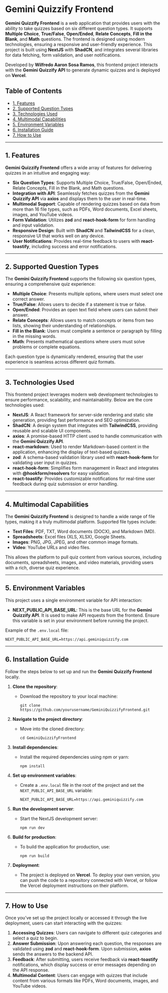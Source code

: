 # Gemini Quizzify Frontend

**Gemini Quizzify Frontend** is a web application that provides users with the ability to take quizzes based on six different question types. It supports **Multiple Choice**, **True/False**, **Open/Ended**, **Relate Concepts**, **Fill in the Blank**, and **Math** questions. The frontend is designed using modern technologies, ensuring a responsive and user-friendly experience. This project is built using **NextJS** with **ShadCN**, and integrates several libraries for data fetching, form validation, and user notifications.

Developed by **Wilfredo Aaron Sosa Ramos**, this frontend project interacts with the **Gemini Quizzify API** to generate dynamic quizzes and is deployed on **Vercel**.

## Table of Contents

- [1. Features](#1-features)
- [2. Supported Question Types](#2-supported-question-types)
- [3. Technologies Used](#3-technologies-used)
- [4. Multimodal Capabilities](#4-multimodal-capabilities)
- [5. Environment Variables](#5-environment-variables)
- [6. Installation Guide](#6-installation-guide)
- [7. How to Use](#7-how-to-use)

---

## 1. Features

**Gemini Quizzify Frontend** offers a wide array of features for delivering quizzes in an intuitive and engaging way:

- **Six Question Types**: Supports Multiple Choice, True/False, Open/Ended, Relate Concepts, Fill in the Blank, and Math questions.
- **Integration with API**: Seamlessly fetches quizzes from the **Gemini Quizzify API** via **axios** and displays them to the user in real-time.
- **Multimodal Support**: Capable of rendering quizzes based on data from more than 16 file types, such as PDFs, Word documents, Excel sheets, images, and YouTube videos.
- **Form Validation**: Utilizes **zod** and **react-hook-form** for form handling and input validation.
- **Responsive Design**: Built with **ShadCN** and **TailwindCSS** for a clean, responsive UI that works well on any device.
- **User Notifications**: Provides real-time feedback to users with **react-toastify**, including success and error notifications.

---

## 2. Supported Question Types

The **Gemini Quizzify Frontend** supports the following six question types, ensuring a comprehensive quiz experience:

- **Multiple Choice**: Presents multiple options, where users must select one correct answer.
- **True/False**: Allows users to decide if a statement is true or false.
- **Open/Ended**: Provides an open text field where users can submit their answer.
- **Relate Concepts**: Allows users to match concepts or items from two lists, showing their understanding of relationships.
- **Fill in the Blank**: Users must complete a sentence or paragraph by filling in the missing words.
- **Math**: Presents mathematical questions where users must solve problems or complete equations.

Each question type is dynamically rendered, ensuring that the user experience is seamless across different quiz formats.

---

## 3. Technologies Used

This frontend project leverages modern web development technologies to ensure performance, scalability, and maintainability. Below are the core technologies used:

- **NextJS**: A React framework for server-side rendering and static site generation, providing fast performance and SEO optimization.
- **ShadCN**: A design system that integrates with **TailwindCSS**, providing reusable and scalable UI components.
- **axios**: A promise-based HTTP client used to handle communication with the **Gemini Quizzify API**.
- **react-markdown**: Used to render Markdown-based content in the application, enhancing the display of text-based quizzes.
- **zod**: A schema-based validation library used with **react-hook-form** for validating user input in quizzes.
- **react-hook-form**: Simplifies form management in React and integrates with **@hookform/resolvers** for easy validation.
- **react-toastify**: Provides customizable notifications for real-time user feedback during quiz submission or error handling.

---

## 4. Multimodal Capabilities

The **Gemini Quizzify Frontend** is designed to handle a wide range of file types, making it a truly multimodal platform. Supported file types include:

- **Text Files**: PDF, TXT, Word documents (DOCX), and Markdown (MD).
- **Spreadsheets**: Excel files (XLS, XLSX), Google Sheets.
- **Images**: PNG, JPG, JPEG, and other common image formats.
- **Video**: YouTube URLs and video files.

This allows the platform to pull quiz content from various sources, including documents, spreadsheets, images, and video materials, providing users with a rich, diverse quiz experience.

---

## 5. Environment Variables

This project uses a single environment variable for API interaction:

- **NEXT_PUBLIC_API_BASE_URL**: This is the base URL for the **Gemini Quizzify API**. It is used to make API requests from the frontend. Ensure this variable is set in your environment before running the project.

Example of the `.env.local` file:

```env
NEXT_PUBLIC_API_BASE_URL=https://api.geminiquizzify.com
```


---

## 6. Installation Guide

Follow the steps below to set up and run the **Gemini Quizzify Frontend** locally.

1. **Clone the repository**:
   - Download the repository to your local machine:
     ```
     git clone https://github.com/yourusername/GeminiQuizzifyFrontend.git
     ```

2. **Navigate to the project directory**:
   - Move into the cloned directory:
     ```
     cd GeminiQuizzifyFrontend
     ```

3. **Install dependencies**:
   - Install the required dependencies using npm or yarn:
     ```
     npm install
     ```

4. **Set up environment variables**:
   - Create a `.env.local` file in the root of the project and set the `NEXT_PUBLIC_API_BASE_URL` variable:
     ```
     NEXT_PUBLIC_API_BASE_URL=https://api.geminiquizzify.com
     ```

5. **Run the development server**:
   - Start the NextJS development server:
     ```
     npm run dev
     ```

6. **Build for production**:
   - To build the application for production, use:
     ```
     npm run build
     ```

7. **Deployment**:
   - The project is deployed on **Vercel**. To deploy your own version, you can push the code to a repository connected with Vercel, or follow the Vercel deployment instructions on their platform.

---

## 7. How to Use

Once you’ve set up the project locally or accessed it through the live deployment, users can start interacting with the quizzes:

1. **Accessing Quizzes**: Users can navigate to different quiz categories and select a quiz to begin.
2. **Answer Submission**: Upon answering each question, the responses are validated using **zod** and **react-hook-form**. Upon submission, **axios** sends the answers to the backend API.
3. **Feedback**: After submitting, users receive feedback via **react-toastify** notifications, which display success or error messages depending on the API response.
4. **Multimodal Content**: Users can engage with quizzes that include content from various formats like PDFs, Word documents, images, and YouTube videos.
